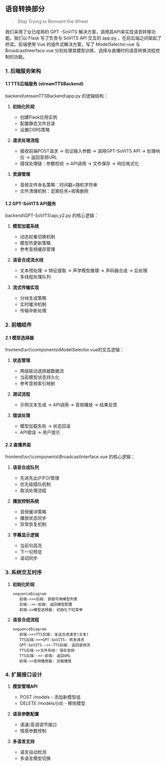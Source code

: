 ## 语音转换部分

> Stop Trying to Reinvent the Wheel

我们采用了业已成熟的 GPT -SoVITS 解决方案，调用其API来实现语音转换功能。我们以 Flask 写了负责与 SoVITS API 交互的 app.py ，在前后端之间架起了桥梁。前端使用 Vue 的组件式解决方案，写了 ModelSelector.vue 与 BroadcastInterface.vue 分别处理其模型训练、选择与直播时的语音转换流程控制的功能。


### 1. 后端服务架构

#### 1.1 TTS后端服务 (streamTTSBackend)

backend\streamTTSBackend\app.py 的逻辑结构：

1. **初始化阶段**
   - 创建Flask应用实例
   - 配置静态文件目录
   - 设置CORS策略

2. **请求处理流程**
   - 接收前端POST请求 → 验证输入参数 → 调用GPT-SoVITS API → 处理响应 → 返回音频URL
   - 错误处理链：参数校验 → API调用 → 文件保存 → 响应格式化

3. **资源管理**
   - 音频文件命名策略：时间戳+随机字符串
   - 文件清理机制：定期任务+按需删除

#### 1.2 GPT-SoVITS API服务

backend\GPT-SoVITS\api_v2.py 的核心逻辑：

1. **模型加载系统**
   - 动态权重切换机制
   - 模型热更新策略
   - 参考音频缓存管理

2. **语音合成流水线**
   - 文本预处理 → 特征提取 → 声学模型推理 → 声码器合成 → 后处理
   - 多线程处理队列

3. **流式传输实现**
   - 分块生成策略
   - 实时缓冲机制
   - 传输中断处理

### 2. 前端组件

#### 2.1 模型选择器

frontend\src\components\ModelSelector.vue的交互逻辑：

1. **状态管理**
   - 两级联动选择器数据流
   - 当前模型状态持久化
   - 参考音频索引映射

2. **测试流程**
   - 示例文本生成 → API调用 → 音频播放 → 结果反馈

3. **错误处理**
   - 模型加载失败 → 状态回滚
   - API错误 → 用户提示

#### 2.2 直播界面

frontend\src\components\BroadcastInterface.vue 的核心逻辑：

1. **语音合成队列**
   - 先进先出(FIFO)管理
   - 优先级插队机制
   - 取消处理流程

2. **播放控制系统**
   - 音频缓冲策略
   - 播放状态同步
   - 异常恢复机制

3. **字幕显示逻辑**
   - 当前句高亮
   - 下一句预览
   - 滚动同步

### 3. 系统交互时序

1. **初始化阶段**
   ```mermaid
   sequenceDiagram
      前端->>+后端: 获取可用模型列表
      后端-->>-前端: 返回模型配置
      前端->>模型选择器: 初始化下拉菜单
   ```

2. **语音合成流程**
   ```mermaid
   sequenceDiagram
      前端->>+TTS后端: 发送合成请求(文本)
      TTS后端->>+GPT-SoVITS: 转发请求
      GPT-SoVITS-->>-TTS后端: 返回音频流
      TTS后端->>文件系统: 保存音频
      TTS后端-->>-前端: 返回URL
      前端->>音频播放器: 加载播放
   ```

### 4. 扩展接口设计

1. **模型管理API**
   - POST /models - 添加新模型组
   - DELETE /models/{id} - 移除模型

2. **语音参数配置**
   - 语速/音调调节接口
   - 情感参数控制

3. **多语言支持**
   - 语言自动检测
   - 多语言模型切换